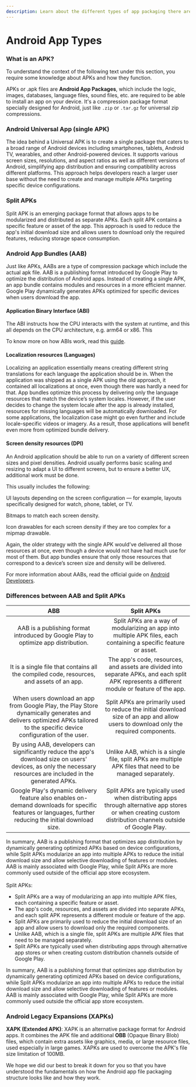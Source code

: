 ```yaml
---
description: Learn about the different types of app packaging there are for Android.
---
```


# Android App Types

### What is an APK?

To understand the context of the following text under this section, you require some knowledge about APKs and how they function.

APKs or .apk files are **Android App Packages**, which include the logic, images, databases, language files, sound files, etc. are required to be able to install an app on your device. It's a compression package format specially designed for Android, just like `.zip` or `.tar.gz` for universal zip compressions.

### Android Universal App (single APK)

The idea behind a Universal APK is to create a single package that caters to a broad range of Android devices including smartphones, tablets, Android TV, wearables, and other Android-powered devices. It supports various screen sizes, resolutions, and aspect ratios as well as different versions of Android, simplifying app distribution and ensuring compatibility across different platforms. This approach helps developers reach a larger user base without the need to create and manage multiple APKs targeting specific device configurations.

### Split APKs

Split APK is an emerging package format that allows apps to be modularized and distributed as separate APKs. Each split APK contains a specific feature or asset of the app. This approach is used to reduce the app's initial download size and allows users to download only the required features, reducing storage space consumption.

### Android App Bundles (AAB)

Just like APKs, AABs are a type of compression package which include the actual apk file. AAB is a publishing format introduced by Google Play to optimize the distribution of Android apps. Instead of creating a single APK, an app bundle contains modules and resources in a more efficient manner. Google Play dynamically generates APKs optimized for specific devices when users download the app.

#### Application Binary Interface (ABI)

The ABI instructs how the CPU interacts with the system at runtime, and this all depends on the CPU architecture, e.g. arm64 or x86. This

To know more on how ABIs work, read this [guide](https://developer.android.com/ndk/guides/abis).

#### Localization resources (Languages)

Localizing an application essentially means creating different string translations for each language the application should be in. When the application was shipped as a single APK using the old approach, it contained all localizations at once, even though there was hardly a need for that. App bundles optimize this process by delivering only the language resources that match the device’s system locales. However, if the user decides to change the system locale after the app is already installed, resources for missing languages will be automatically downloaded. For some applications, the localization case might go even further and include locale-specific videos or imagery. As a result, those applications will benefit even more from optimized bundle delivery.

#### Screen density resources (DPI)

An Android application should be able to run on a variety of different screen sizes and pixel densities. Android usually performs basic scaling and resizing to adapt a UI to different screens, but to ensure a better UX, additional work must be done.

This usually includes the following:

UI layouts depending on the screen configuration — for example, layouts specifically designed for watch, phone, tablet, or TV.

Bitmaps to match each screen density.

Icon drawables for each screen density if they are too complex for a mipmap drawable.

Again, the older strategy with the single APK would’ve delivered all those resources at once, even though a device would not have had much use for most of them. But app bundles ensure that only those resources that correspond to a device’s screen size and density will be delivered.

For more information about AABs, read the official guide on [Android Developers](https://developer.android.com/guide/app-bundle).

### Differences between AAB and Split APKs

|                                                                                    ABB                                                                                   |                                                                         Split APKs                                                                        |
| :----------------------------------------------------------------------------------------------------------------------------------------------------------------------: | :-------------------------------------------------------------------------------------------------------------------------------------------------------: |
|                                            AAB is a publishing format introduced by Google Play to optimize app distribution.                                            |                     Split APKs are a way of modularizing an app into multiple APK files, each containing a specific feature or asset.                     |
|                                         It is a single file that contains all the compiled code, resources, and assets of an app.                                        |       The app's code, resources, and assets are divided into separate APKs, and each split APK represents a different module or feature of the app.       |
| When users download an app from Google Play, the Play Store dynamically generates and delivers optimized APKs tailored to the specific device configuration of the user. |           Split APKs are primarily used to reduce the initial download size of an app and allow users to download only the required components.           |
|     By using AAB, developers can significantly reduce the app's download size on users' devices, as only the necessary resources are included in the generated APKs.     |                         Unlike AAB, which is a single file, split APKs are multiple APK files that need to be managed separately.                         |
|          Google Play's dynamic delivery feature also enables on-demand downloads for specific features or languages, further reducing the initial download size.         | Split APKs are typically used when distributing apps through alternative app stores or when creating custom distribution channels outside of Google Play. |

In summary, AAB is a publishing format that optimizes app distribution by dynamically generating optimized APKs based on device configurations, while Split APKs modularize an app into multiple APKs to reduce the initial download size and allow selective downloading of features or modules. AAB is mainly associated with Google Play, while Split APKs are more commonly used outside of the official app store ecosystem.\
\
Split APKs:

* Split APKs are a way of modularizing an app into multiple APK files, each containing a specific feature or asset.
* The app's code, resources, and assets are divided into separate APKs, and each split APK represents a different module or feature of the app.
* Split APKs are primarily used to reduce the initial download size of an app and allow users to download only the required components.
* Unlike AAB, which is a single file, split APKs are multiple APK files that need to be managed separately.
* Split APKs are typically used when distributing apps through alternative app stores or when creating custom distribution channels outside of Google Play.

In summary, AAB is a publishing format that optimizes app distribution by dynamically generating optimized APKs based on device configurations, while Split APKs modularize an app into multiple APKs to reduce the initial download size and allow selective downloading of features or modules. AAB is mainly associated with Google Play, while Split APKs are more commonly used outside the official app store ecosystem.

### Android Legacy Expansions (XAPKs)

**XAPK (Extended APK)**: XAPK is an alternative package format for Android apps. It combines the APK file and additional **OBB** (Opaque Binary Blob) files, which contain extra assets like graphics, media, or large resource files, used especially in large games. XAPKs are used to overcome the APK's file size limitation of 100MB.

We hope we did our best to break it down for you so that you have understood the fundamentals on how the Android app file packaging structure looks like and how they work.
